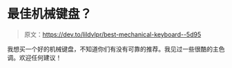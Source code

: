 # 最佳机械键盘？

> 原文：<https://dev.to/lildvlpr/best-mechanical-keyboard--5d95>

我想买一个好的机械键盘，不知道你们有没有可靠的推荐。我见过一些很酷的主色调。欢迎任何建议！